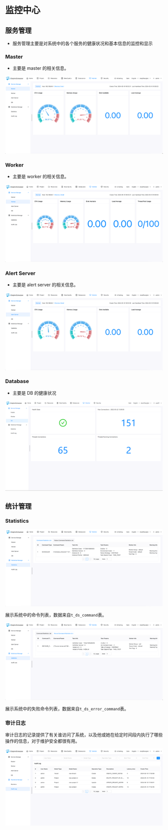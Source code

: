# 监控中心

## 服务管理

- 服务管理主要是对系统中的各个服务的健康状况和基本信息的监控和显示

### Master

- 主要是 master 的相关信息。

![master](../../../img/new_ui/dev/monitor/master.png)

### Worker

- 主要是 worker 的相关信息。

![worker](../../../img/new_ui/dev/monitor/worker.png)

### Alert Server 

- 主要是 alert server 的相关信息。

![alert-server](../../../img/new_ui/dev/monitor/alert-server.png)

### Database

- 主要是 DB 的健康状况

![db](../../../img/new_ui/dev/monitor/db.png)

## 统计管理

### Statistics

![Command Statistics List](../../../img/new_ui/dev/monitor/command-list.png)

展示系统中的命令列表，数据来自`t_ds_command`表。

![Failure Command Statistics List](../../../img/new_ui/dev/monitor/failure-command-list.png)

展示系统中的失败命令列表，数据来自`t_ds_error_command`表。

### 审计日志

审计日志的记录提供了有关谁访问了系统，以及他或她在给定时间段内执行了哪些操作的信息，对于维护安全都很有用。

![audit-log](../../../img/new_ui/dev/monitor/audit-log.png)
